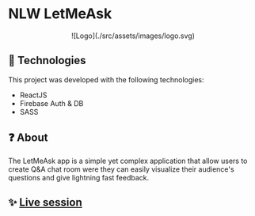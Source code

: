 # NLW LetMeAsk

<div align="center" width='100'>
![Logo](./src/assets/images/logo.svg)
</div>

## 🧰 Technologies

This project was developed with the following technologies:

-  ReactJS
-  Firebase Auth & DB
-  SASS

## ❓ About

The LetMeAsk app is a simple yet complex application that allow users to create Q&A chat room were they can easily visualize their audience's questions and give lightning fast feedback.

## ✨ [Live session](https://nlw-let-me-ask.web.app/)
